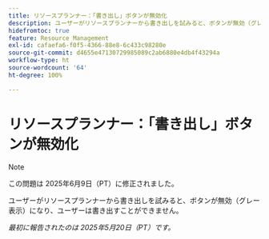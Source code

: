 ```yaml
---
title: リソースプランナー：「書き出し」ボタンが無効化
description: ユーザーがリソースプランナーから書き出しを試みると、ボタンが無効（グレー表示）になり、ユーザーは書き出すことができません。
hidefromtoc: true
feature: Resource Management
exl-id: cafaefa6-f0f5-4366-88e8-6c433c98280e
source-git-commit: d4655e47130729985089c2ab6880e4db4f43294a
workflow-type: ht
source-wordcount: '64'
ht-degree: 100%

---
```


# リソースプランナー：「書き出し」ボタンが無効化

>[!NOTE]
>
>この問題は 2025年6月9日（PT）に修正されました。

ユーザーがリソースプランナーから書き出しを試みると、ボタンが無効（グレー表示）になり、ユーザーは書き出すことができません。

_最初に報告されたのは 2025年5月20日（PT）です。_

